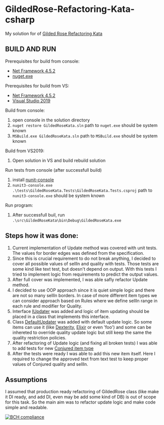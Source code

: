 # GildedRose-Refactoring-Kata-csharp

My solution for of [Gilded Rose Refactoring Kata](https://github.com/emilybache/GildedRose-Refactoring-Kata)

## BUILD AND RUN
Prerequisites for build from console:
   - [Net Framework 4.5.2](https://dotnet.microsoft.com/download/dotnet-framework/net452)
   - [nuget.exe](https://dist.nuget.org/win-x86-commandline/latest/nuget.exe)
   
Prerequisites for build from VS:
   - [Net Framework 4.5.2](https://dotnet.microsoft.com/download/dotnet-framework/net452)
   - [Visual Studio 2019](https://visualstudio.microsoft.com/thank-you-downloading-visual-studio/?sku=Community&rel=16)
   
Build from console:
 1. open console in the solution directory
 2. ```nuget restore GildedRoseKata.sln``` path to ```nuget.exe``` should be system known
 3. ```MSBuild.exe GildedRoseKata.sln``` path to ```MSBuild.exe``` should be system known
 
Build from VS2019:
 1. Open solution in VS and build rebuild solution

Run tests from console (after successfull build)
 1. install [nunit-console](https://github.com/nunit/nunit-console/releases/download/v3.10/NUnit.Console-3.10.0.msi)
 2. ```nunit3-console.exe .\tests\GildedRoseKata.Tests\GildedRoseKata.Tests.csproj``` path to ```nunit3-console.exe``` should be system known

Run program:
 1. After successfull buil, run ```.\src\GildedRoseKata\bin\Debug\GildedRoseKata.exe```

## Steps how it was done:
 1. Current implementation of Update method was covered with unit tests. The values for border edges was defined from the specification.
 2. Since this is crucial requirement to do not break anything, I decided to cover all possible values of sellIn and quality with tests. Those tests are some kind like text test, but doesn't depend on output. With this tests I tried to implement logic from requirements to predict the output values.
 3. After full cover was implemented, I was able safly refactor Update method.
 4. I decided to use OOP approach since it is quiet simple logic and there are not so many sellIn borders. In case of more different item types we can consider approach based on Rules where we define sellIn range in each rule and modifier for Quality.
 5. Interface [IUpdater](https://github.com/meshcheryakov83/GildedRose-Refactoring-Kata-csharp/blob/master/src/GildedRoseKata/Model/Updaters/IUpdater.cs) was added and logic of item updating should be placed in a class that implements this interface.
 6. Class [DefaultUpdater](https://github.com/meshcheryakov83/GildedRose-Refactoring-Kata-csharp/blob/master/src/GildedRoseKata/Model/Updaters/DefaultUpdater.cs) was added with default update logic. So some items can use it (like [Dexterity](https://github.com/meshcheryakov83/GildedRose-Refactoring-Kata-csharp/blob/master/src/GildedRoseKata/Model/Item.cs#L9), [Elixir](https://github.com/meshcheryakov83/GildedRose-Refactoring-Kata-csharp/blob/master/src/GildedRoseKata/Model/Item.cs#L7) or even 'foo') and some can be inhereted to override quality update logic but still keep the same the quality restriction policies.
 7. After refactoring of Update logic (and fixing all broken tests) I was able to add tests for new [Conjured item type](https://github.com/meshcheryakov83/GildedRose-Refactoring-Kata-csharp/blob/master/src/GildedRoseKata/Model/Item.cs#L10)
 8. After the tests were ready I was able to add this new item itself. Here I required to change the approved text from text test to keep proper values of Conjured quality and sellIn.

## Assumptions
I assumed that production ready refactoring of GildedRose class (like make it DI ready, and add DI, even may be add some kind of DB) is out of scope for this task. So the main aim was to refactor update logic and make code simple and readable. 


[![BCH compliance](https://bettercodehub.com/edge/badge/meshcheryakov83/GildedRose-Refactoring-Kata-csharp?branch=master)](https://bettercodehub.com/)
